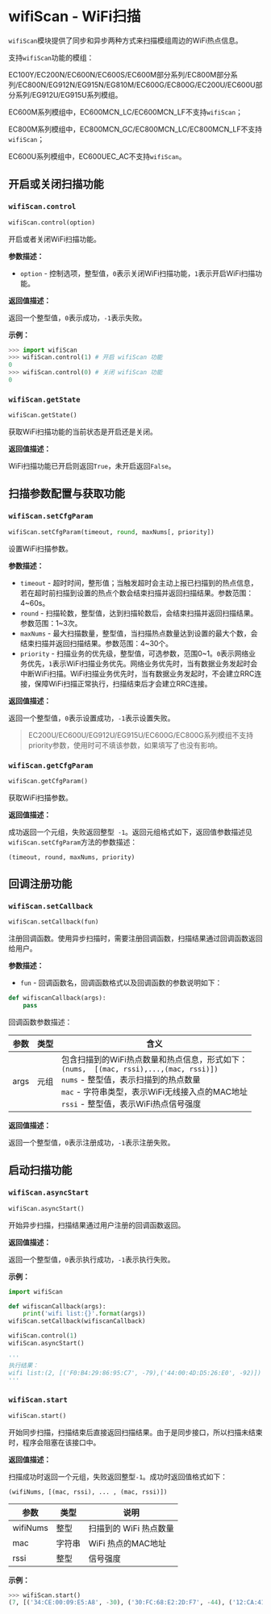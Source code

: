 # wifiScan - WiFi扫描

`wifiScan`模块提供了同步和异步两种方式来扫描模组周边的WiFi热点信息。

支持`wifiScan`功能的模组：

EC100Y/EC200N/EC600N/EC600S/EC600M部分系列/EC800M部分系列/EC800N/EG912N/EG915N/EG810M/EC600G/EC800G/EC200U/EC600U部分系列/EG912U/EG915U系列模组。

EC600M系列模组中，EC600MCN_LC/EC600MCN_LF不支持`wifiScan`；

EC800M系列模组中，EC800MCN_GC/EC800MCN_LC/EC800MCN_LF不支持`wifiScan`；

EC600U系列模组中，EC600UEC_AC不支持`wifiScan`。



## 开启或关闭扫描功能

### `wifiScan.control`

```python
wifiScan.control(option)
```

开启或者关闭WiFi扫描功能。

**参数描述：**

* `option` - 控制选项，整型值，`0`表示关闭WiFi扫描功能，`1`表示开启WiFi扫描功能。

**返回值描述：**

返回一个整型值，`0`表示成功，`-1`表示失败。

**示例：**

```python
>>> import wifiScan
>>> wifiScan.control(1) # 开启 wifiScan 功能
0
>>> wifiScan.control(0) # 关闭 wifiScan 功能
0
```



### `wifiScan.getState`

```python
wifiScan.getState()
```

获取WiFi扫描功能的当前状态是开启还是关闭。

**返回值描述：**

WiFi扫描功能已开启则返回`True`，未开启返回`False`。



## 扫描参数配置与获取功能

### `wifiScan.setCfgParam`

```python
wifiScan.setCfgParam(timeout, round, maxNums[, priority])
```

设置WiFi扫描参数。

**参数描述：**

* `timeout` - 超时时间，整形值；当触发超时会主动上报已扫描到的热点信息，若在超时前扫描到设置的热点个数会结束扫描并返回扫描结果。参数范围：4~60s。
* `round` - 扫描轮数，整型值，达到扫描轮数后，会结束扫描并返回扫描结果。参数范围：1~3次。
* `maxNums` - 最大扫描数量，整型值，当扫描热点数量达到设置的最大个数，会结束扫描并返回扫描结果。参数范围：4~30个。
* `priority` - 扫描业务的优先级，整型值，可选参数，范围0~1。`0`表示网络业务优先，`1`表示WiFi扫描业务优先。网络业务优先时，当有数据业务发起时会中断WiFi扫描。WiFi扫描业务优先时，当有数据业务发起时，不会建立RRC连接，保障WiFi扫描正常执行，扫描结束后才会建立RRC连接。

**返回值描述：**

返回一个整型值，`0`表示设置成功，`-1`表示设置失败。



> EC200U/EC600U/EG912U/EG915U/EC600G/EC800G系列模组不支持priority参数，使用时可不填该参数，如果填写了也没有影响。



### `wifiScan.getCfgParam`

```python
wifiScan.getCfgParam()
```

获取WiFi扫描参数。

**返回值描述：**

成功返回一个元组，失败返回整型` -1`。返回元组格式如下，返回值参数描述见`wifiScan.setCfgParam`方法的参数描述：

`(timeout, round, maxNums, priority)`



## 回调注册功能

### `wifiScan.setCallback`

```python
wifiScan.setCallback(fun)
```

注册回调函数。使用异步扫描时，需要注册回调函数，扫描结果通过回调函数返回给用户。

**参数描述：**

* `fun` - 回调函数名，回调函数格式以及回调函数的参数说明如下：

```python
def wifiscanCallback(args):
	pass
```

回调函数参数描述：

| 参数 | 类型 | 含义                                                         |
| ---- | ---- | ------------------------------------------------------------ |
| args | 元组 | 包含扫描到的WiFi热点数量和热点信息，形式如下：<br>`(nums,  [(mac, rssi),...,(mac, rssi)])`<br>`nums` - 整型值，表示扫描到的热点数量<br>`mac` - 字符串类型，表示WiFi无线接入点的MAC地址<br>`rssi` - 整型值，表示WiFi热点信号强度 |

**返回值描述：**

返回一个整型值，`0`表示注册成功，`-1`表示注册失败。



## 启动扫描功能

### `wifiScan.asyncStart`

```python
wifiScan.asyncStart()
```

开始异步扫描，扫描结果通过用户注册的回调函数返回。

**返回值描述：**

返回一个整型值，`0`表示执行成功，`-1`表示执行失败。

**示例：**

```python
import wifiScan

def wifiscanCallback(args):
	print('wifi list:{}'.format(args))
wifiScan.setCallback(wifiscanCallback)

wifiScan.control(1)
wifiScan.asyncStart()

'''
执行结果：
wifi list:(2, [('F0:B4:29:86:95:C7', -79),('44:00:4D:D5:26:E0', -92)])
'''
```



### `wifiScan.start`

```python
wifiScan.start()
```

开始同步扫描，扫描结束后直接返回扫描结果。由于是同步接口，所以扫描未结束时，程序会阻塞在该接口中。

**返回值描述：**

扫描成功时返回一个元组，失败返回整型`-1`。成功时返回值格式如下：

`(wifiNums, [(mac, rssi), ... , (mac, rssi)])`

| 参数     | 类型   | 说明                   |
| -------- | ------ | ---------------------- |
| wifiNums | 整型   | 扫描到的 WiFi 热点数量 |
| mac      | 字符串 | WiFi 热点的MAC地址     |
| rssi     | 整型   | 信号强度               |

**示例：**

```python
>>> wifiScan.start()
(7, [('34:CE:00:09:E5:A8', -30), ('30:FC:68:E2:2D:F7', -44), ('12:CA:41:D4:B2:50', -54), ('D0:DB:B7:90:2D:07', -58), ('00:03:7F:12:CB:CB', -61), ('60:38:E0:C2:84:D9', -62), ('08:4F:0A:05:22:8F', -63)])
```

